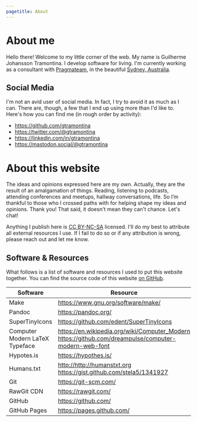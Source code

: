 ```yaml
---
pagetitle: About
---
```


# About me

Hello there! Welcome to my little corner of the web. My name is <span lang="pt-BR">Guilherme Johansson Tramontina</span>. I develop software for living. I'm currently working as a consultant with [Pragmateam](https://pragma.team), in the beautiful [Sydney, Australia](https://en.wikipedia.org/wiki/Sydney).

## Social Media

I'm not an avid user of social media. In fact, I try to avoid it as much as I can. There are, though, a few that I end up using more than I'd like to. Here's how you can find me (in rough order by activity):

* <https://github.com/gtramontina>
* <https://twitter.com/@gtramontina>
* <https://linkedin.com/in/gtramontina>
* <https://mastodon.social/@gtramontina>

# About this website

The ideas and opinions expressed here are my own. Actually, they are the result of an amalgamation of things. Reading, listening to podcasts, attending conferences and meetups, hallway conversations, life. So I’m thankful to those who I crossed paths with for helping shape my ideas and opinions. Thank you! That said, it doesn't mean they can't chance. Let's chat!

Anything I publish here is [CC BY-NC-SA](https://creativecommons.org/licenses/by-nc-sa/4.0/legalcode) licensed. I'll do my best to attribute all external resources I use. If I fail to do so or if any attribution is wrong, please reach out and let me know.

## Software & Resources

What follows is a list of software and resources I used to put this website together. You can find the source code of this website [on GitHub](https://github.com/gtramontina/gtramontina.github.io/).

| Software | Resource |
| ---- | ------- |
| Make | <https://www.gnu.org/software/make/> |
| Pandoc | <https://pandoc.org/> |
| SuperTinyIcons | <https://github.com/edent/SuperTinyIcons> |
| Computer Modern LaTeX Typeface | <https://en.wikipedia.org/wiki/Computer_Modern><br/><https://github.com/dreampulse/computer-modern-web-font> |
| Hypotes.is | <https://hypothes.is/> |
| Humans.txt | <http://http://humanstxt.org><br/><https://gist.github.com/stela5/1341927>
| Git | <https://git-scm.com/> |
| RawGit CDN | <https://rawgit.com/> |
| GitHub | <https://github.com/> |
| GitHub Pages | <https://pages.github.com/> |
